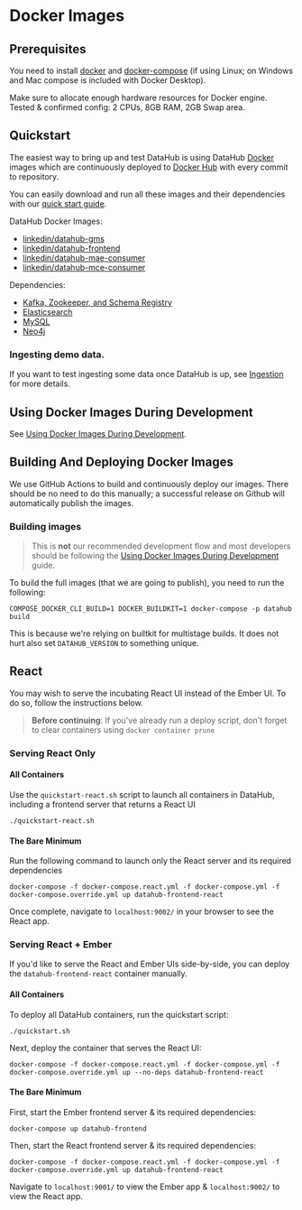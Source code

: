 # Docker Images

## Prerequisites
You need to install [docker](https://docs.docker.com/install/) and
[docker-compose](https://docs.docker.com/compose/install/) (if using Linux; on Windows and Mac compose is included with
Docker Desktop).

Make sure to allocate enough hardware resources for Docker engine. Tested & confirmed config: 2 CPUs, 8GB RAM, 2GB Swap
area.

## Quickstart

The easiest way to bring up and test DataHub is using DataHub [Docker](https://www.docker.com) images 
which are continuously deployed to [Docker Hub](https://hub.docker.com/u/linkedin) with every commit to repository.

You can easily download and run all these images and their dependencies with our
[quick start guide](../docs/quickstart.md).

DataHub Docker Images:

* [linkedin/datahub-gms](https://cloud.docker.com/repository/docker/linkedin/datahub-gms/)
* [linkedin/datahub-frontend](https://cloud.docker.com/repository/docker/linkedin/datahub-frontend/)
* [linkedin/datahub-mae-consumer](https://cloud.docker.com/repository/docker/linkedin/datahub-mae-consumer/)
* [linkedin/datahub-mce-consumer](https://cloud.docker.com/repository/docker/linkedin/datahub-mce-consumer/)

Dependencies:
* [Kafka, Zookeeper, and Schema Registry](kafka-setup)
* [Elasticsearch](elasticsearch-setup)
* [MySQL](mysql)
* [Neo4j](neo4j)

### Ingesting demo data.

If you want to test ingesting some data once DataHub is up, see [Ingestion](ingestion/README.md) for more details.

## Using Docker Images During Development

See [Using Docker Images During Development](../docs/docker/development.md).

## Building And Deploying Docker Images

We use GitHub Actions to build and continuously deploy our images. There should be no need to do this manually; a
successful release on Github will automatically publish the images.

### Building images

> This is **not** our recommended development flow and most developers should be following the
> [Using Docker Images During Development](../docs/docker/development.md) guide.

To build the full images (that we are going to publish), you need to run the following:

```
COMPOSE_DOCKER_CLI_BUILD=1 DOCKER_BUILDKIT=1 docker-compose -p datahub build
```

This is because we're relying on builtkit for multistage builds. It does not hurt also set `DATAHUB_VERSION` to
something unique.

## React
You may wish to serve the incubating React UI instead of the Ember UI. To do so, follow the instructions below.

> **Before continuing**: If you've already run a deploy script, don't forget to clear containers using `docker container prune`

### Serving React Only

#### All Containers 

Use the `quickstart-react.sh` script to launch all containers in DataHub, including a frontend server that returns a React UI
```
./quickstart-react.sh
```

#### The Bare Minimum
Run the following command to launch only the React server and its required dependencies

```
docker-compose -f docker-compose.react.yml -f docker-compose.yml -f docker-compose.override.yml up datahub-frontend-react
```

Once complete, navigate to `localhost:9002/` in your browser to see the React app.

### Serving React + Ember
If you'd like to serve the React and Ember UIs side-by-side, you can deploy the `datahub-frontend-react` container manually.

#### All Containers

To deploy all DataHub containers, run the quickstart script:
```
./quickstart.sh
```

Next, deploy the container that serves the React UI:

```
docker-compose -f docker-compose.react.yml -f docker-compose.yml -f docker-compose.override.yml up --no-deps datahub-frontend-react
```

#### The Bare Minimum
First, start the Ember frontend server & its required dependencies:

```
docker-compose up datahub-frontend
```

Then, start the React frontend server & its required dependencies: 
```
docker-compose -f docker-compose.react.yml -f docker-compose.yml -f docker-compose.override.yml up datahub-frontend-react
```

Navigate to `localhost:9001/` to view the Ember app & `localhost:9002/` to view the React app. 
